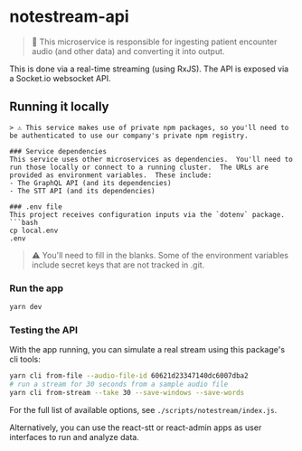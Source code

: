 # notestream-api
> 🚰 This microservice is responsible for ingesting patient encounter audio (and other data) and converting it into output.  

This is done via a real-time streaming (using RxJS).  The API is exposed via a Socket.io websocket API.

## Running it locally

```
> ⚠️ This service makes use of private npm packages, so you'll need to be authenticated to use our company's private npm registry.

### Service dependencies
This service uses other microservices as dependencies.  You'll need to run those locally or connect to a running cluster.  The URLs are provided as environment variables.  These include:
- The GraphQL API (and its dependencies)
- The STT API (and its dependencies)

### .env file
This project receives configuration inputs via the `dotenv` package.
```bash
cp local.env
.env
```
> ⚠️ You'll need to fill in the blanks.  Some of the environment variables include secret keys that are not tracked in .git.

### Run the app
```bash
yarn dev
```

### Testing the API
With the app running, you can simulate a real stream using this package's cli tools:
```bash
yarn cli from-file --audio-file-id 60621d23347140dc6007dba2
# run a stream for 30 seconds from a sample audio file
yarn cli from-stream --take 30 --save-windows --save-words
```
For the full list of available options, see  `./scripts/notestream/index.js`.

Alternatively, you can use the react-stt or react-admin apps as user interfaces to run and analyze data.
